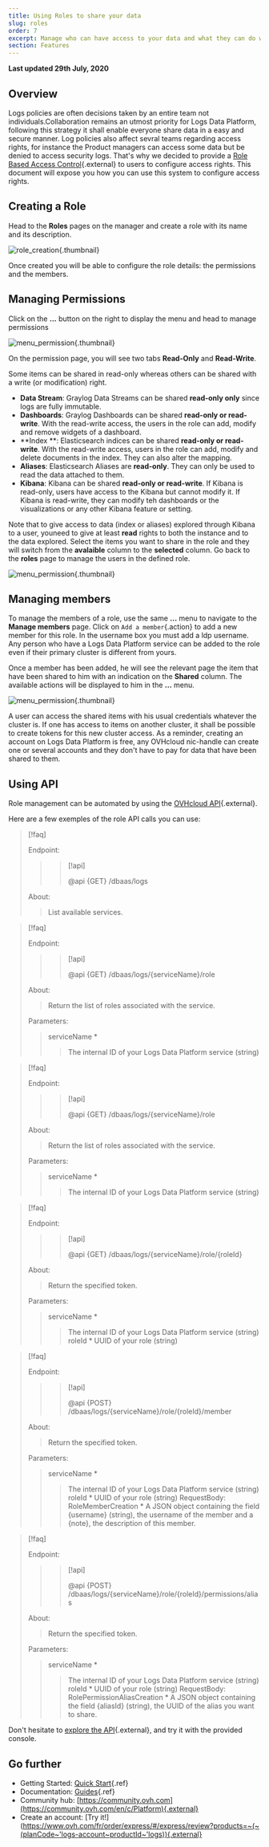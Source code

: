 ```yaml
---
title: Using Roles to share your data
slug: roles
order: 7
excerpt: Manage who can have access to your data and what they can do with them.
section: Features
---
```


**Last updated 29th July, 2020**


## Overview 

Logs policies are often decisions taken by an entire team not individuals.Collaboration remains an utmost priority for Logs Data Platform, following this strategy it shall enable everyone share data in a easy and secure manner. 
Log policies also affect sevral teams regarding access rights, for instance the Product managers can access some data but be denied to access security logs. That's why we decided to provide a [Role Based Access Control](https://en.wikipedia.org/wiki/Role-based_access_control){.external} to users to configure access rights. This document will expose you how you can use this system to configure access rights. 


## Creating a Role


Head to the **Roles** pages on the manager and create a role with its name and its description.


![role\_creation](images/add_role.png){.thumbnail}


Once created you will be able to configure the role details: the permissions and the members. 

## Managing Permissions 

Click on the **...** button on the right to display the menu and head to manage permissions 

![menu\_permission](images/menu_permissions.png){.thumbnail}

On the permission page, you will see two tabs **Read-Only** and **Read-Write**.

Some items can be shared in read-only whereas others can be shared with a write (or modification) right. 

- **Data Stream**: Graylog Data Streams can be shared **read-only only** since logs are fully immutable. 
- **Dashboards**: Graylog Dashboards can be shared **read-only or read-write**. With the read-write access, the users in the role can add, modify and remove widgets of a dashboard. 
- **Index **: Elasticsearch indices can be shared **read-only or read-write**. With the read-write access, users in the role can add, modify and delete documents in the index. They can also alter the mapping.
- **Aliases**: Elasticsearch Aliases are **read-only**. They can only be used to read the data attached to them.
- **Kibana**: Kibana can be shared **read-only or read-write**. If Kibana is read-only, users have access to the Kibana but cannot modify it. If Kibana is read-write, they can modify teh dashboards or the visualizations or any other Kibana feature or setting.

Note that to give access to data (index or aliases) explored through Kibana to a user, youneed to give at least **read** rights to both the instance and to the data explored. Select the items you want to share in the role and they will switch from the **avalaible** column to the **selected** column. Go back to the **roles** page to manage the users in the defined role. 

![menu\_permission](images/permissions_page.png){.thumbnail}

## Managing members

To manage the members of a role, use the same **...** menu to navigate to the **Manage members** page. Click on `Add a member`{.action} to add a new member for this role. 
 In the username box you must add a ldp username. Any person who have a Logs Data Platform service can be added to the role even if their primary cluster is different from yours. 

Once a member has been added, he will see the relevant page the item that have been shared to him with an indication on the **Shared** column. The available actions will be displayed to him in the **...** menu. 

![menu\_permission](images/shared_stream.png){.thumbnail}


A user can access the shared items with his usual credentials whatever the cluster is. If one has access to items on another cluster, it shall be possible to create tokens for this new cluster access. As a reminder, creating an account on Logs Data Platform is free, any OVHcloud nic-handle can create one or several accounts and they don't have to pay for data that have been shared to them. 


## Using API 

Role management can be automated by using the [OVHcloud API](https://api.ovh.com/console/#/dbaas/logs){.external}. 

Here are a few exemples of the role API calls you can use:


>[!faq]
>
> Endpoint:
>
>> > [!api]
>> >
>> > @api {GET} /dbaas/logs
>> >
>>
>
> About:
>
>> List available services.


>[!faq]
>
> Endpoint:
>
>> > [!api]
>> >
>> > @api {GET} /dbaas/logs/{serviceName}/role
>> >
>>
>
> About:
>
>> Return the list of roles associated with the service.
> 
> Parameters:
>> serviceName *
>>> The internal ID of your Logs Data Platform service (string)


>[!faq]
>
> Endpoint:
>
>> > [!api]
>> >
>> > @api {GET} /dbaas/logs/{serviceName}/role
>> >
>>
>
> About:
>
>> Return the list of roles associated with the service.
> 
> Parameters:
>> serviceName *
>>> The internal ID of your Logs Data Platform service (string)

>[!faq]
>
> Endpoint:
>
>> > [!api]
>> >
>> > @api {GET} /dbaas/logs/{serviceName}/role/{roleId}
>> >
>>
>
> About:
>
>> Return the specified token.
> 
> Parameters:
>> serviceName *
>>> The internal ID of your Logs Data Platform service (string)
>> roleId *
>>> UUID of your role (string)


>[!faq]
>
> Endpoint:
>
>> > [!api]
>> >
>> > @api {POST} /dbaas/logs/{serviceName}/role/{roleId}/member
>> >
>>
>
> About:
>
>> Return the specified token.
> 
> Parameters:
>> serviceName *
>>> The internal ID of your Logs Data Platform service (string)
>> roleId *
>>> UUID of your role (string)
>RequestBody:
>> RoleMemberCreation *
>>> A JSON object containing the field {username} (string), the username of the member and a {note}, the description of this member. 


>[!faq]
>
> Endpoint:
>
>> > [!api]
>> >
>> > @api {POST} /dbaas/logs/{serviceName}/role/{roleId}/permissions/alias
>> >
>>
>
> About:
>
>> Return the specified token.
> 
> Parameters:
>> serviceName *
>>> The internal ID of your Logs Data Platform service (string)
>> roleId *
>>> UUID of your role (string)
>RequestBody:
>> RolePermissionAliasCreation *
>>> A JSON object containing the field {aliasId} (string), the UUID of the alias you want to share.

Don't hesitate to [explore the API](https://api.ovh.com/console/#/dbaas/logs){.external}, and try it with the provided console. 


## Go further

- Getting Started: [Quick Start](../quick_start/guide.en-gb.md){.ref}
- Documentation: [Guides](../product.en-gb.md){.ref}
- Community hub: [https://community.ovh.com](https://community.ovh.com/en/c/Platform){.external}
- Create an account: [Try it!](https://www.ovh.com/fr/order/express/#/express/review?products=~(~(planCode~'logs-account~productId~'logs)){.external}
